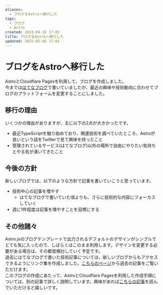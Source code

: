 ```yaml
---
aliases:
  - ブログをAstroへ移行した
tags:
  - ブログ
  - Astro
created: 2023-04-16 17:01
title: ブログをAstroへ移行した
updated: 2025-02-06 17:01
---
```


# ブログをAstroへ移行した

AstroとCloudflare Pagesを利用して、ブログを作成しました。  
今までは[はてなブログ](https://tkancf.hateblo.jp)で書いていましたが、最近の興味や技術動向に合わせてブログのプラットフォームを変更することにしました。

## 移行の理由

いくつかの理由がありますが、主に以下の2点が大きかったです。

- 最近TypeScriptを触り始めており、関連技術を調べていたところ、Astroが良いという話をTwitterで見て興味を持ったこと
- 管理されているサービス(はてなブログ)以外の場所で自由にやりたい気持ちとやる気が湧いてきたこと

## 今後の方針

新しいブログでは、以下のような方針で記事を書いていこうと思っています。

- 技術中心の記事を増やす
  - はてなブログで書いていた頃よりも、さらに技術的な内容にフォーカスしていく
- 週に1件程度は記事を増やすことを目標にする

## その他諸々

Astro.jsのブログテンプレートで出力されるデフォルトのデザインがシンプルでとても気に入ったので、しばらくはこのまま利用します。デザインを変更する必要がある場合は、その都度検討していく予定です。  
過去にはてなブログで書いた技術記事については、新しいブログからもアクセスできるようにリンク集を作成しました。[こちらのページ](https://tkancf.com/blog/past-technical-articles-collection/)から過去の記事をご覧いただけます。  
このブログの作成にあたって、AstroとCloudflare Pagesを利用した作成手順については、別の記事で詳しく説明しています。興味があれば[こちらの記事](https://tkancf.com/blog/astro-and-cloudflare-pages-blog-creation/)を読んでいただけると嬉しいです。
